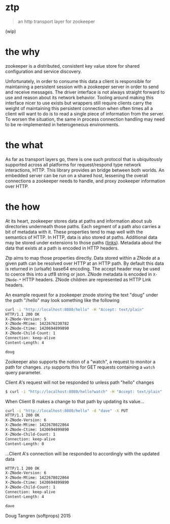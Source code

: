 # ztp

> an http transport layer for zookeeper

(wip)

# the why

zookeeper is a distributed, consistent key value store for shared configuration and service discovery.

Unfortunately, in order to consume this data a client is responsible for maintaining a persistent session with a zookeeper
server in order to send and receive messages. The driver interface is not always straight forward to use and reason about its network behavior.
Tooling around making this interface nicer to use exists but wrappers still require clients carry the weight of maintaining this persistent connection when often times all a client will want to do is to read a single piece of information from the server. To worsen the situation, the same in process connection handling may need to be re-implemented in heterogeneous environments.

# the what

As far as transport layers go, there is one such protocol that is ubiquitously supported across all platforms for request/respond type network interactions, HTTP. This library provides an bridge between both worlds. An embedded server can be run on a shared host, lessening the overall connections a zookeeper needs to handle, and proxy zookeeper information over HTTP.

# the how

At its heart, zookeeper stores data at paths and information about sub directories underneath those paths. Each segment of a path also carries a bit
of metadata with it. These properties tend to map well with the semantics of HTTP. In HTTP, data is also stored at paths. Additional data may be stored under extensions to those paths ([links](https://tools.ietf.org/html/rfc5988)). Metadata about the data that exists at a path is encoded in HTTP headers.

Ztp aims to map those properties directly. Data stored within a ZNode at a given path can be resolved over HTTP at an HTTP path. By default this data is returned in (urlsafe) base64 encoding. The accept header may be used to coerce this into a utf8 string or json. ZNode metadata is encoded in `X-ZNode-*` HTTP headers. ZNode children are represented as HTTP Link headers.

An example request for a zookeeper znode storing the text "doug" under the path "/hello" may look something like the following

```bash
curl -i "http://localhost:8080/hello" -H "Accept: text/plain"
HTTP/1.1 200 OK
X-ZNode-Version: 5
X-ZNode-Mtime: 1422676230782
X-ZNode-Ctime: 1420694899890
X-ZNode-Child-Count: 1
Connection: keep-alive
Content-Length: 4

doug
```

Zookeeper also supports the notion of a "watch", a request to monitor a path for changes. `ztp` supports this for GET requests containing a `watch` query parameter.

Client A's request will not be responded to unless path "hello" changes

```bash
$ curl -i "http://localhost:8080/hello?watch" -H "Accept: text/plain"
```

When Client B makes a change to that path by updating its value...

```bash
curl -i "http://localhost:8080/hello" -d "dave" -X PUT
HTTP/1.1 200 OK
X-ZNode-Version: 6
X-ZNode-Mtime: 1422678022864
X-ZNode-Ctime: 1420694899890
X-ZNode-Child-Count: 1
Connection: keep-alive
Content-Length: 0
```
...Client A's connection will be responded to accordingly with the updated data

```bash
HTTP/1.1 200 OK
X-ZNode-Version: 6
X-ZNode-Mtime: 1422678022864
X-ZNode-Ctime: 1420694899890
X-ZNode-Child-Count: 1
Connection: keep-alive
Content-Length: 4

dave
```

Doug Tangren (softprops) 2015
